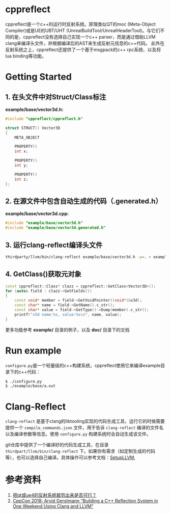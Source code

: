 # cppreflect

cppreflect是一个c++的运行时反射系统。原理类似QT的moc (Meta-Object Compiler)或是UE的UBT/UHT (UnrealBuildTool/UnrealHeaderTool)。与它们不同的是，cppreflect没有选择自己实现一个c++ parser，而是通过借助LLVM clang来编译头文件，并根据编译后的AST来生成反射元信息的c++代码。
此外在反射系统之上，cppreflect还提供了一个基于msgpack的c++ rpc系统、以及将lua binding等功能。

# Getting Started
## 1. 在头文件中对Struct/Class标注
**example/base/vector3d.h:**
```c++
#include "cppreflect/cppreflect.h"

struct STRUCT() Vector3D
{
    META_OBJECT

    PROPERTY()
    int x;

    PROPERTY()
    int y;

    PROPERTY()
    int z;
};
```

## 2. 在源文件中包含自动生成的代码（.generated.h）
**example/base/vector3d.cpp:**
```c++
#include "example/base/vector3d.h"
#include "example/base/vector3d.generated.h"
```

## 3. 运行clang-reflect编译头文件
```bash
thirdparty/llvm/bin/clang-reflect example/base/vector3d.h -p=. > example/base/vector3d.generated.h
```

## 4. GetClass()获取元对象
```c++
const cppreflect::Class* clazz = cppreflect::GetClass<Vector3D>();
for (auto& field : clazz->GetFields())
{
    const void* member = field->GetVoidPointer((void*)&v3d);
    const char* name = field->GetName().c_str();
    const char* value = field->GetType()->Dump(member).c_str();
    printf("v3d name:%s, value:%s\n", name, value);
}
```

更多功能参考 **example/** 目录的例子，以及 **doc/** 目录下的文档

#  Run example
`configure.py`是一个轻量级的c++构建系统，cppreflect使用它来编译example目录下的c++代码：
```bash
$ ./configure.py
$ ./example/base/a.out
```

# Clang-Reflect
`clang-reflect` 是基于clang的libtooling实现的代码生成工具，运行它的时候需要提供一个 `compile_commands.json` 文件，用于告诉 `clang-reflect` 编译的文件名以及编译参数等信息。使用 `configure.py` 构建系统时会自动生成该文件。

git仓库中提供了一个编译好的代码生成工具，在目录 `thirdpart/llvm/bin/clang-reflect` 下。如果你有需求（如定制生成的代码等），也可以选择自己编译。具体操作可以参考文档：[SetupLLVM](/doc/SetupLLVM.md),

# 参考资料
1. [把qt或ue4的反射系统裁剪出来是否可行？](https://mk.woa.com/q/256542)
2. [CppCon 2018: Arvid Gerstmann “Building a C++ Reflection System in One Weekend Using Clang and LLVM”](https://www.youtube.com/watch?v=DUiUBt-fqEY)